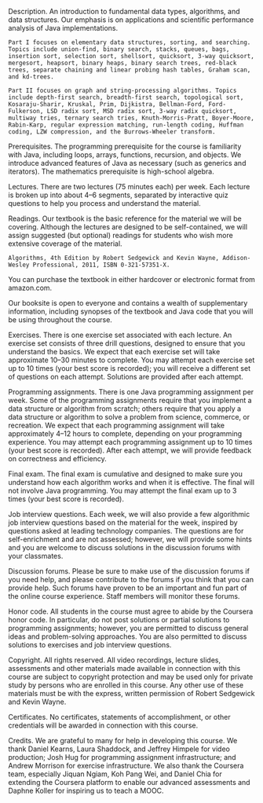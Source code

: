 Description.   An introduction to fundamental data types, algorithms, and data structures. Our emphasis is on applications and scientific performance analysis of Java implementations.

    Part I focuses on elementary data structures, sorting, and searching. Topics include union-find, binary search, stacks, queues, bags, insertion sort, selection sort, shellsort, quicksort, 3-way quicksort, mergesort, heapsort, binary heaps, binary search trees, red-black trees, separate chaining and linear probing hash tables, Graham scan, and kd-trees.

    Part II focuses on graph and string-processing algorithms. Topics include depth-first search, breadth-first search, topological sort, Kosaraju-Sharir, Kruskal, Prim, Dijkistra, Bellman-Ford, Ford-Fulkerson, LSD radix sort, MSD radix sort, 3-way radix quicksort, multiway tries, ternary search tries, Knuth-Morris-Pratt, Boyer-Moore, Rabin-Karp, regular expression matching, run-length coding, Huffman coding, LZW compression, and the Burrows-Wheeler transform.

Prerequisites. The programming prerequisite for the course is familiarity with Java, including loops, arrays, functions, recursion, and objects. We introduce advanced features of Java as necessary (such as generics and iterators). The mathematics prerequisite is high-school algebra.

Lectures.   There are two lectures (75 minutes each) per week. Each lecture is broken up into about 4–6 segments, separated by interactive quiz questions to help you process and understand the material.

Readings.   Our textbook is the basic reference for the material we will be covering. Although the lectures are designed to be self-contained, we will assign suggested (but optional) readings for students who wish more extensive coverage of the material.

    Algorithms, 4th Edition by Robert Sedgewick and Kevin Wayne, Addison-Wesley Professional, 2011, ISBN 0-321-57351-X.

You can purchase the textbook in either hardcover or electronic format from amazon.com.

Our booksite is open to everyone and contains a wealth of supplementary information, including synopses of the textbook and Java code that you will be using throughout the course.

Exercises.   There is one exercise set associated with each lecture. An exercise set consists of three drill questions, designed to ensure that you understand the basics. We expect that each exercise set will take approximate 10–30 minutes to complete. You may attempt each exercise set up to 10 times (your best score is recorded); you will receive a different set of questions on each attempt. Solutions are provided after each attempt.

Programming assignments.   There is one Java programming assignment per week. Some of the programming assignments require that you implement a data structure or algorithm from scratch; others require that you apply a data structure or algorithm to solve a problem from science, commerce, or recreation. We expect that each programming assignment will take approximately 4–12 hours to complete, depending on your programming experience. You may attempt each programming assignment up to 10 times (your best score is recorded). After each attempt, we will provide feedback on correctness and efficiency.

Final exam.   The final exam is cumulative and designed to make sure you understand how each algorithm works and when it is effective. The final will not involve Java programming. You may attempt the final exam up to 3 times (your best score is recorded).

Job interview questions.   Each week, we will also provide a few algorithmic job interview questions based on the material for the week, inspired by questions asked at leading technology companies. The questions are for self-enrichment and are not assessed; however, we will provide some hints and you are welcome to discuss solutions in the discussion forums with your classmates.

Discussion forums.   Please be sure to make use of the discussion forums if you need help, and please contribute to the forums if you think that you can provide help. Such forums have proven to be an important and fun part of the online course experience. Staff members will monitor these forums.

Honor code.   All students in the course must agree to abide by the Coursera honor code. In particular, do not post solutions or partial solutions to programming assignments; however, you are permitted to discuss general ideas and problem-solving approaches. You are also permitted to discuss solutions to exercises and job interview questions.

Copyright.   All rights reserved. All video recordings, lecture slides, assessments and other materials made available in connection with this course are subject to copyright protection and may be used only for private study by persons who are enrolled in this course. Any other use of these materials must be with the express, written permission of Robert Sedgewick and Kevin Wayne.

Certificates.   No certificates, statements of accomplishment, or other credentials will be awarded in connection with this course.

Credits.   We are grateful to many for help in developing this course. We thank Daniel Kearns, Laura Shaddock, and Jeffrey Himpele for video production; Josh Hug for programming assignment infrastructure; and Andrew Morrison for exercise infrastructure. We also thank the Coursera team, especially Jiquan Ngiam, Koh Pang Wei, and Daniel Chia for extending the Coursera platform to enable our advanced assessments and Daphne Koller for inspiring us to teach a MOOC.
